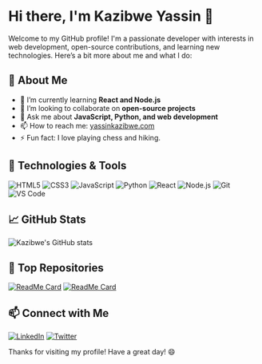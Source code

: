# Hi there, I'm Kazibwe Yassin 👋

Welcome to my GitHub profile! I'm a passionate developer with interests in web development, open-source contributions, and learning new technologies. Here’s a bit more about me and what I do:

## 🚀 About Me

- 🌱 I’m currently learning **React and Node.js**
- 👯 I’m looking to collaborate on **open-source projects**
- 💬 Ask me about **JavaScript, Python, and web development**
- 📫 How to reach me: [yassinkazibwe.com](mailto:kazibweusama@gmail.com)
- ⚡ Fun fact: I love playing chess and hiking.

## 🔧 Technologies & Tools

![HTML5](https://img.shields.io/badge/-HTML5-E34F26?style=flat&logo=html5&logoColor=white)
![CSS3](https://img.shields.io/badge/-CSS3-1572B6?style=flat&logo=css3&logoColor=white)
![JavaScript](https://img.shields.io/badge/-JavaScript-F7DF1E?style=flat&logo=javascript&logoColor=black)
![Python](https://img.shields.io/badge/-Python-3776AB?style=flat&logo=python&logoColor=white)
![React](https://img.shields.io/badge/-React-61DAFB?style=flat&logo=react&logoColor=black)
![Node.js](https://img.shields.io/badge/-Node.js-339933?style=flat&logo=node.js&logoColor=white)
![Git](https://img.shields.io/badge/-Git-F05032?style=flat&logo=git&logoColor=white)
![VS Code](https://img.shields.io/badge/-VS%20Code-007ACC?style=flat&logo=visual-studio-code&logoColor=white)

## 📈 GitHub Stats

![Kazibwe's GitHub stats](https://github-readme-stats.vercel.app/api?username=kazibweyassin&show_icons=true&theme=radical)

## 📂 Top Repositories

[![ReadMe Card](https://github-readme-stats.vercel.app/api/pin/?username=kazibweyassin&repo=your-repo-name&theme=radical)](https://github.com/kazibweyassin/your-repo-name)
[![ReadMe Card](https://github-readme-stats.vercel.app/api/pin/?username=kazibweyassin&repo=another-repo-name&theme=radical)](https://github.com/kazibweyassin/another-repo-name)

## 📫 Connect with Me

[![LinkedIn](https://img.shields.io/badge/LinkedIn-0077B5?style=flat&logo=linkedin&logoColor=white)](https://www.linkedin.com/in/kazibweyassin/)
[![Twitter](https://img.shields.io/badge/Twitter-1DA1F2?style=flat&logo=twitter&logoColor=white)](https://twitter.com/kazibweyassin)

Thanks for visiting my profile! Have a great day! 😄
